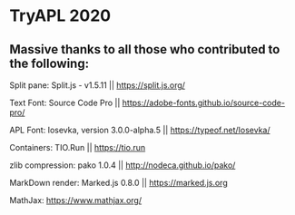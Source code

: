 # TryAPL 2020
## Massive thanks to all those who contributed to the following:

Split pane: Split.js - v1.5.11 ||  https://split.js.org/

Text Font: Source Code Pro || https://adobe-fonts.github.io/source-code-pro/

APL Font: Iosevka, version 3.0.0-alpha.5 || https://typeof.net/Iosevka/

Containers: TIO.Run || https://tio.run

zlib compression: pako 1.0.4 || http://nodeca.github.io/pako/ 

MarkDown render: Marked.js 0.8.0 || https://marked.js.org

MathJax: https://www.mathjax.org/ 
